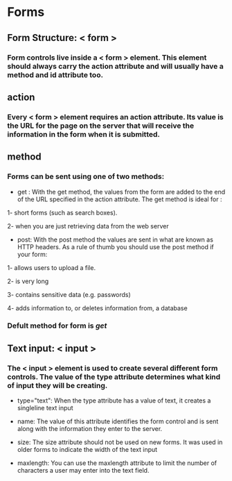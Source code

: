 # Forms
## Form Structure: < form >
### Form controls live inside a < form > element. This element should always carry the action attribute and will usually have a method and id attribute too.
## action
### Every < form > element requires an action attribute. Its value is the URL for the page on the server that will receive the information in the form when it is submitted.
## method
### Forms can be sent using one of two methods: 
* get :  With the get method, the values from the form are added to the end of the URL specified in the action attribute. The get method is ideal for :

1- short forms (such as search boxes).

2- when you are just retrieving data from the web server

* post: With the post method the values are sent in what are known as HTTP headers. As a rule of thumb you should use the post method if your form:

1- allows users to upload a file.

2- is very long

3- contains sensitive data (e.g. passwords)

4- adds information to, or deletes information from, a database
### Defult method for form is *get*


## Text input: < input > 
### The < input > element is used to create several different form controls. The value of the type attribute determines what kind of input they will be creating.

* type="text": When the type attribute has a value of text, it creates a singleline text input

* name: The value of this attribute identifies the form control and is sent along with the information they enter to the server.

* size: The size attribute should not be used on new forms. It was used in older forms to indicate the width of the text input 

* maxlength: You can use the maxlength attribute to limit the number of characters a user may enter into the text field.

